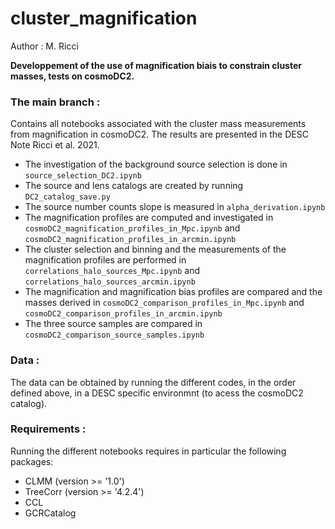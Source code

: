 # cluster_magnification
Author : M. Ricci

**Developpement of the use of magnification biais to constrain cluster masses, tests on cosmoDC2.** 

### The main branch :
Contains all notebooks associated with the cluster mass measurements from magnification in cosmoDC2. The results are presented in the DESC Note Ricci et al. 2021.

- The investigation of the background source selection is done in `source_selection_DC2.ipynb`
- The source and lens catalogs are created by running `DC2_catalog_save.py`
- The source number counts slope is measured in `alpha_derivation.ipynb`
- The magnification profiles are computed and investigated in `cosmoDC2_magnification_profiles_in_Mpc.ipynb` and `cosmoDC2_magnification_profiles_in_arcmin.ipynb`
- The cluster selection and binning and the measurements of the magnification profiles are performed in `correlations_halo_sources_Mpc.ipynb` and `correlations_halo_sources_arcmin.ipynb`
- The magnification and magnification bias profiles are compared and the masses derived in `cosmoDC2_comparison_profiles_in_Mpc.ipynb` and `cosmoDC2_comparison_profiles_in_arcmin.ipynb`
- The three source samples are compared in `cosmoDC2_comparison_source_samples.ipynb`

### Data :
The data can be obtained by running the different codes, in the order defined above, in a DESC specific environmnt (to acess the cosmoDC2 catalog). 

### Requirements : 
Running the different notebooks requires in particular the following packages: 
- CLMM (version >= '1.0')
- TreeCorr (version >= '4.2.4')
- CCL
- GCRCatalog

